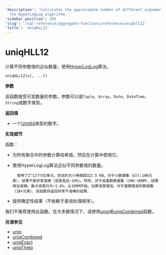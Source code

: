```yaml
---
'description': 'Calculates the approximate number of different argument values, using
  the HyperLogLog algorithm.'
'sidebar_position': 208
'slug': '/sql-reference/aggregate-functions/reference/uniqhll12'
'title': 'uniqHLL12'
---
```





# uniqHLL12

计算不同参数值的近似数量，使用[HyperLogLog](https://en.wikipedia.org/wiki/HyperLogLog)算法。

```sql
uniqHLL12(x[, ...])
```

**参数**

该函数接受可变数量的参数。参数可以是`Tuple`、`Array`、`Date`、`DateTime`、`String`或数字类型。

**返回值**

- 一个[UInt64](../../../sql-reference/data-types/int-uint.md)类型的数字。

**实现细节**

函数：

- 为所有聚合中的参数计算哈希值，然后在计算中使用它。

- 使用HyperLogLog算法近似不同参数值的数量。

        使用了2^12个5位单元。状态的大小稍微超过2.5 KB。对于小数据集（&lt;10K元素），结果不是非常准确（误差高达~10%）。然而，对于高基数数据集（10K-100M），结果相当准确，最大误差约为~1.6%。从100M开始，估算误差增加，对于基数极高的数据集（1B+元素），该函数将返回非常不准确的结果。

- 提供确定性结果（不依赖于查询处理顺序）。

我们不推荐使用此函数。在大多数情况下，请使用[uniq](/sql-reference/aggregate-functions/reference/uniq)或[uniqCombined](/sql-reference/aggregate-functions/reference/uniqcombined)函数。

**另请参见**

- [uniq](/sql-reference/aggregate-functions/reference/uniq)
- [uniqCombined](/sql-reference/aggregate-functions/reference/uniqcombined)
- [uniqExact](/sql-reference/aggregate-functions/reference/uniqexact)
- [uniqTheta](/sql-reference/aggregate-functions/reference/uniqthetasketch)
